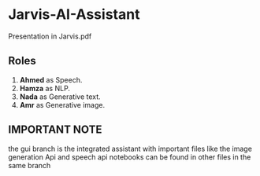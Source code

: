 # Jarvis-AI-Assistant
Presentation in Jarvis.pdf
## Roles
1. **Ahmed** as Speech.
2. **Hamza** as NLP.
3. **Nada** as Generative text.
4. **Amr** as Generative image.

## IMPORTANT NOTE
the gui branch is the integrated assistant with important files like the image generation Api and speech api notebooks can be found in other files in the same branch
